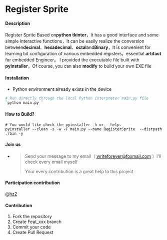 # Register Sprite

#### Description
Register Sprite Based on**python tkinter**，It has a good interface and some simple interactive functions，It can be easily realize the conversion between**decimal**、**hexadecimal**、**octal**and**Binary**，It is convenient for learning bit configuration of various embedded registers，essential **artifact** for embedded Engineer。
I provided the executable file built with **pyinstaller**，Of course, you can also **modify** to build your own EXE file

#### Installation

* Python environment already exists in the device
```python
# Run directly through the local Python interpreter main.py file
`python main.py `
```

#### How to Build?

```shell
# You would like check the pyinstaller -h or --help.
pyinstaller --clean -s -w -F main.py --name RegisterSprite  --distpath ./bin -y
```

#### Join us

* > Send your message to my email（ writeforever@foxmail.com ）I'll check every email myself
  >
  > Your every contribution is a great help to this project

#### Participation contribution
@[hz2](https://gitee.com/JensenHua/)

#### Contribution

1.  Fork the repository
2.  Create Feat_xxx branch
3.  Commit your code
4.  Create Pull Request
